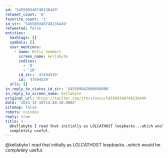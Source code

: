 ```yaml
---
id: '545589340748136449'
retweet_count: '0'
favorite_count: '1'
id_str: '545589340748136449'
retweeted: false
entities:
  hashtags: []
  symbols: []
  user_mentions:
    - name: Kelly Sommers
      screen_name: kellabyte
      indices:
        - '0'
        - '10'
      id_str: '47494539'
      id: '47494539'
  urls: []
in_reply_to_status_id_str: '545589042906030080'
in_reply_to_screen_name: kellabyte
original_url: https://twitter.com/jth/status/545589340748136449
date: '2014-12-18T14:40:10.000Z'
sitemap: false
robots: noindex
reply: true
title: >-
  @kellabyte I read that initially as LOLCATHOST loopbacks...which would be
  completely useful.
---
```


@kellabyte I read that initially as LOLCATHOST loopbacks...which would be completely useful.